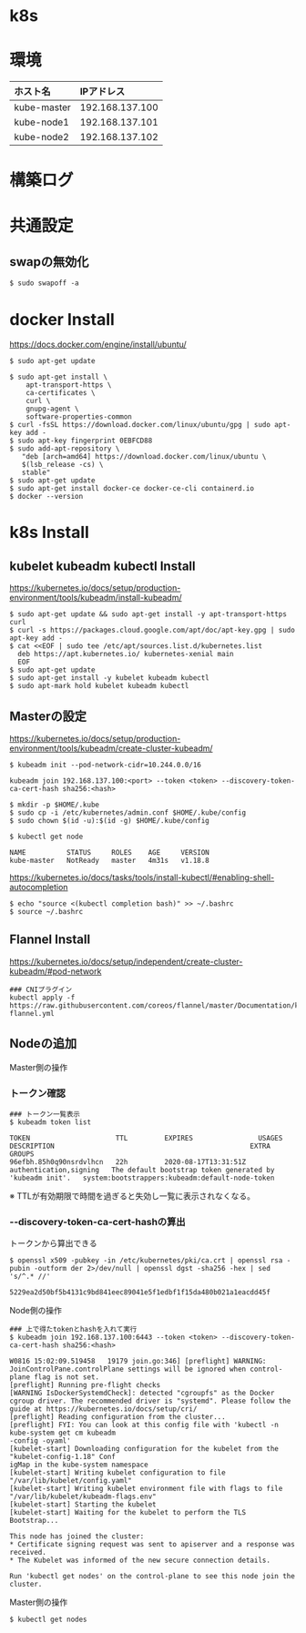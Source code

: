 # k8s
# 環境
|ホスト名|IPアドレス|
|:---|:---|
|kube-master|192.168.137.100|
|kube-node1|192.168.137.101|
|kube-node2|192.168.137.102|
# 構築ログ
# 共通設定
## swapの無効化
```
$ sudo swapoff -a
```
# docker Install
https://docs.docker.com/engine/install/ubuntu/
```
$ sudo apt-get update

$ sudo apt-get install \
    apt-transport-https \
    ca-certificates \
    curl \
    gnupg-agent \
    software-properties-common
$ curl -fsSL https://download.docker.com/linux/ubuntu/gpg | sudo apt-key add -
$ sudo apt-key fingerprint 0EBFCD88
$ sudo add-apt-repository \
   "deb [arch=amd64] https://download.docker.com/linux/ubuntu \
   $(lsb_release -cs) \
   stable"
$ sudo apt-get update
$ sudo apt-get install docker-ce docker-ce-cli containerd.io
$ docker --version
```
# k8s Install
## kubelet kubeadm kubectl Install
https://kubernetes.io/docs/setup/production-environment/tools/kubeadm/install-kubeadm/
```
$ sudo apt-get update && sudo apt-get install -y apt-transport-https curl
$ curl -s https://packages.cloud.google.com/apt/doc/apt-key.gpg | sudo apt-key add -
$ cat <<EOF | sudo tee /etc/apt/sources.list.d/kubernetes.list
  deb https://apt.kubernetes.io/ kubernetes-xenial main
  EOF
$ sudo apt-get update
$ sudo apt-get install -y kubelet kubeadm kubectl
$ sudo apt-mark hold kubelet kubeadm kubectl
```
## Masterの設定
https://kubernetes.io/docs/setup/production-environment/tools/kubeadm/create-cluster-kubeadm/
```
$ kubeadm init --pod-network-cidr=10.244.0.0/16
```
```
kubeadm join 192.168.137.100:<port> --token <token> --discovery-token-ca-cert-hash sha256:<hash>
```
```
$ mkdir -p $HOME/.kube
$ sudo cp -i /etc/kubernetes/admin.conf $HOME/.kube/config
$ sudo chown $(id -u):$(id -g) $HOME/.kube/config
```
```
$ kubectl get node
```
```
NAME          STATUS     ROLES    AGE     VERSION
kube-master   NotReady   master   4m31s   v1.18.8
```
https://kubernetes.io/docs/tasks/tools/install-kubectl/#enabling-shell-autocompletion
```
$ echo "source <(kubectl completion bash)" >> ~/.bashrc
$ source ~/.bashrc
```
## Flannel Install
https://kubernetes.io/docs/setup/independent/create-cluster-kubeadm/#pod-network
```
### CNIプラグイン
kubectl apply -f https://raw.githubusercontent.com/coreos/flannel/master/Documentation/kube-flannel.yml
```
## Nodeの追加
Master側の操作
### トークン確認
```
### トークン一覧表示
$ kubeadm token list
```
```
TOKEN                     TTL         EXPIRES                USAGES                   DESCRIPTION                                                EXTRA GROUPS
96efbh.85h0q90nsrdvlhcn   22h         2020-08-17T13:31:51Z   authentication,signing   The default bootstrap token generated by 'kubeadm init'.   system:bootstrappers:kubeadm:default-node-token
```
※ TTLが有効期限で時間を過ぎると失効し一覧に表示されなくなる。
### --discovery-token-ca-cert-hashの算出
トークンから算出できる
```
$ openssl x509 -pubkey -in /etc/kubernetes/pki/ca.crt | openssl rsa -pubin -outform der 2>/dev/null | openssl dgst -sha256 -hex | sed 's/^.* //'
```
```
5229ea2d50bf5b4131c9bd841eec89041e5f1edbf1f15da480b021a1eacdd45f
```
Node側の操作
```
### 上で得たtokenとhashを入れて実行
$ kubeadm join 192.168.137.100:6443 --token <token> --discovery-token-ca-cert-hash sha256:<hash>
```
```
W0816 15:02:09.519458   19179 join.go:346] [preflight] WARNING: JoinControlPane.controlPlane settings will be ignored when control-plane flag is not set.
[preflight] Running pre-flight checks
[WARNING IsDockerSystemdCheck]: detected "cgroupfs" as the Docker cgroup driver. The recommended driver is "systemd". Please follow the guide at https://kubernetes.io/docs/setup/cri/
[preflight] Reading configuration from the cluster...
[preflight] FYI: You can look at this config file with 'kubectl -n kube-system get cm kubeadm                                                                                                -config -oyaml'
[kubelet-start] Downloading configuration for the kubelet from the "kubelet-config-1.18" Conf                                                                                                igMap in the kube-system namespace
[kubelet-start] Writing kubelet configuration to file "/var/lib/kubelet/config.yaml"
[kubelet-start] Writing kubelet environment file with flags to file "/var/lib/kubelet/kubeadm-flags.env"
[kubelet-start] Starting the kubelet
[kubelet-start] Waiting for the kubelet to perform the TLS Bootstrap...

This node has joined the cluster:
* Certificate signing request was sent to apiserver and a response was received.
* The Kubelet was informed of the new secure connection details.

Run 'kubectl get nodes' on the control-plane to see this node join the cluster.
```
Master側の操作
```
$ kubectl get nodes
```
